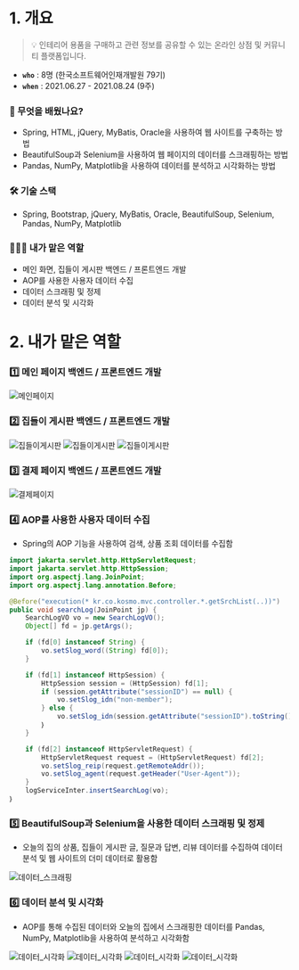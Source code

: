 # 1. 개요
> 💡 인테리어 용품을 구매하고 관련 정보를 공유할 수 있는 온라인 상점 및 커뮤니티 플랫폼입니다.

* __`who`__ : 8명 (한국소프트웨어인재개발원 79기)
* __`when`__ : 2021.06.27 - 2021.08.24 (9주)

### 👀 무엇을 배웠나요?
* Spring, HTML, jQuery, MyBatis, Oracle을 사용하여 웹 사이트를 구축하는 방법
* BeautifulSoup과 Selenium을 사용하여 웹 페이지의 데이터를 스크래핑하는 방법
* Pandas, NumPy, Matplotlib을 사용하여 데이터를 분석하고 시각화하는 방법

### 🛠️ 기술 스택
* Spring, Bootstrap, jQuery, MyBatis, Oracle, BeautifulSoup, Selenium, Pandas, NumPy, Matplotlib

### 🙋🏻‍♀️ 내가 맡은 역할
* 메인 화면, 집들이 게시판 백엔드 / 프론트엔드 개발
* AOP를 사용한 사용자 데이터 수집
* 데이터 스크래핑 및 정제
* 데이터 분석 및 시각화

# 2. 내가 맡은 역할

### 1️⃣ 메인 페이지 백엔드 / 프론트엔드 개발
![메인페이지](/assets/markdown/embed/homes/main.webp)
### 2️⃣ 집들이 게시판 백엔드 / 프론트엔드 개발
![집들이게시판](/assets/markdown/embed/homes/welcome1.webp)
![집들이게시판](/assets/markdown/embed/homes/welcome2.webp)
![집들이게시판](/assets/markdown/embed/homes/welcome3.webp)
### 3️⃣ 결제 페이지 백엔드 / 프론트엔드 개발
![결제페이지](/assets/markdown/embed/homes/payment.webp)
### 4️⃣ AOP를 사용한 사용자 데이터 수집
* Spring의 AOP 기능을 사용하여 검색, 상품 조회 데이터를 수집함
```java
import jakarta.servlet.http.HttpServletRequest;
import jakarta.servlet.http.HttpSession;
import org.aspectj.lang.JoinPoint;
import org.aspectj.lang.annotation.Before;

@Before("execution(* kr.co.kosmo.mvc.controller.*.getSrchList(..))")
public void searchLog(JoinPoint jp) {
    SearchLogVO vo = new SearchLogVO();
    Object[] fd = jp.getArgs();

    if (fd[0] instanceof String) {
        vo.setSlog_word((String) fd[0]);
    }

    if (fd[1] instanceof HttpSession) {
        HttpSession session = (HttpSession) fd[1];
        if (session.getAttribute("sessionID") == null) {
            vo.setSlog_idn("non-member");
        } else {
            vo.setSlog_idn(session.getAttribute("sessionID").toString());
        ｝
    }

    if (fd[2] instanceof HttpServletRequest) {
        HttpServletRequest request = (HttpServletRequest) fd[2];
        vo.setSlog_reip(request.getRemoteAddr());
        vo.setSlog_agent(request.getHeader("User-Agent"));
    }
    logServiceInter.insertSearchLog(vo);
｝
```

### 5️⃣ BeautifulSoup과 Selenium을 사용한 데이터 스크래핑 및 정제
* 오늘의 집의 상품, 집들이 게시판 글, 질문과 답변, 리뷰 데이터를 수집하여 데이터 분석 및 웹 사이트의 더미 데이터로 활용함

![데이터_스크래핑](/assets/markdown/embed/homes/scraping.webp)

### 6️⃣ 데이터 분석 및 시각화
* AOP를 통해 수집된 데이터와 오늘의 집에서 스크래핑한 데이터를 Pandas, NumPy, Matplotlib을 사용하여 분석하고 시각화함

![데이터_시각화](/assets/markdown/embed/homes/graph1.webp)
![데이터_시각화](/assets/markdown/embed/homes/graph2.webp)
![데이터_시각화](/assets/markdown/embed/homes/graph3.webp)
![데이터_시각화](/assets/markdown/embed/homes/graph4.webp)
